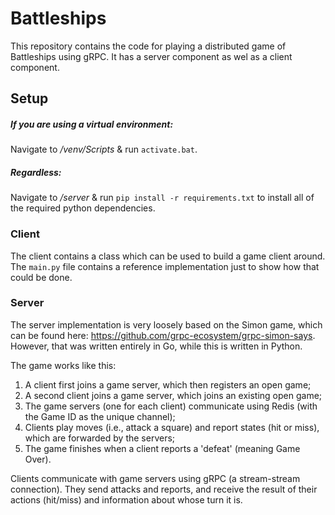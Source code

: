 # Battleships

This repository contains the code for playing a distributed game of Battleships using gRPC. It has a server component
as wel as a client component. 

## Setup
##### If you are using a virtual environment:  
Navigate to */venv/Scripts* & run ```activate.bat```.  
##### Regardless: 
Navigate to */server* & run ```pip install -r requirements.txt``` to install all of the required python dependencies.  

### Client 

The client contains a class which can be used to build a game client around. The `main.py` file contains a reference
implementation just to show how that could be done. 

### Server 

The server implementation is very loosely based on the Simon game, which can be found here: 
https://github.com/grpc-ecosystem/grpc-simon-says. However, that was written entirely in Go, while this is written in
Python. 

The game works like this:
1) A client first joins a game server, which then registers an open game;
2) A second client joins a game server, which joins an existing open game;
3) The game servers (one for each client) communicate using Redis (with the Game ID as the unique channel);
4) Clients play moves (i.e., attack a square) and report states (hit or miss), which are forwarded by the servers;
5) The game finishes when a client reports a 'defeat' (meaning Game Over).

Clients communicate with game servers using gRPC (a stream-stream connection). They send attacks and reports, and 
receive the result of their actions (hit/miss) and information about whose turn it is. 
